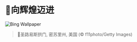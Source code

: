 # 🔖向辉煌迈进

![Bing Wallpaper](https://www.bing.com/th?id=OHR.StLouisArch_ZH-CN0442955735_1920x1080.jpg&rf=LaDigue_1920x1080.jpg&pid=hp)

> 📝圣路易斯拱门, 密苏里州, 美国 (© f11photo/Getty Images)
